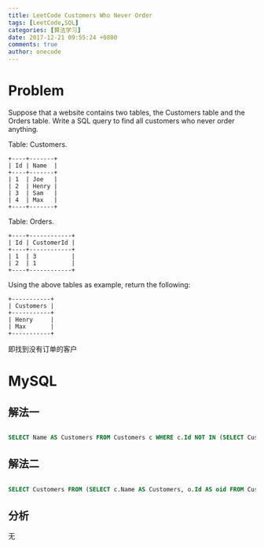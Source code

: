 ```yaml
---
title: LeetCode Customers Who Never Order
tags: [LeetCode,SQL]
categories: [算法学习]
date: 2017-12-21 09:55:24 +0800
comments: true
author: onecode
---
```

# Problem

Suppose that a website contains two tables, the Customers table and the Orders table. Write a SQL query to find all customers who never order anything.

Table: Customers.

```
+----+-------+
| Id | Name  |
+----+-------+
| 1  | Joe   |
| 2  | Henry |
| 3  | Sam   |
| 4  | Max   |
+----+-------+
```
Table: Orders.
```
+----+------------+
| Id | CustomerId |
+----+------------+
| 1  | 3          |
| 2  | 1          |
+----+------------+
```
Using the above tables as example, return the following:

```
+-----------+
| Customers |
+-----------+
| Henry     |
| Max       |
+-----------+
```

即找到没有订单的客户

<!--break-->

# MySQL

## 解法一

``` sql

SELECT Name AS Customers FROM Customers c WHERE c.Id NOT IN (SELECT CustomerId FROM Orders);

```

## 解法二
``` sql

SELECT Customers FROM (SELECT c.Name AS Customers, o.Id AS oid FROM Customers c LEFT JOIN Orders o ON c.Id = o.CustomerId) AS r WHERE r.oid IS NULL;
```


## 分析

无